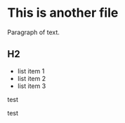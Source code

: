 # This is another file

Paragraph of text.

## H2

- list item 1
- list item 2
- list item 3

test


test
